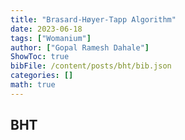 ```yaml
---
title: "Brasard-Høyer-Tapp Algorithm"
date: 2023-06-18
tags: ["Womanium"]
author: ["Gopal Ramesh Dahale"]
ShowToc: true
bibFile: /content/posts/bht/bib.json
categories: []
math: true
---
```


## BHT